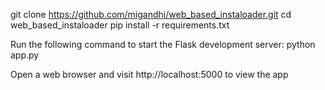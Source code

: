 git clone https://github.com/migandhi/web_based_instaloader.git
cd web_based_instaloader
pip install -r requirements.txt

Run the following command to start the Flask development server:
python app.py

Open a web browser and visit http://localhost:5000 to view the app
